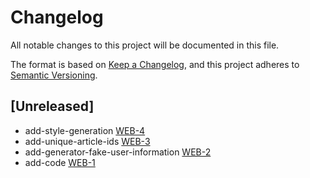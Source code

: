 # Changelog

All notable changes to this project will be documented in this file.

The format is based on [Keep a Changelog](https://keepachangelog.com/en/1.0.0/),
and this project adheres to [Semantic Versioning](https://semver.org/spec/v2.0.0.html).

## [Unreleased]

- add-style-generation [WEB-4](https://webdot.youtrack.cloud/agiles/171-14/current?issue=WEB-4)
- add-unique-article-ids [WEB-3](https://webdot.youtrack.cloud/agiles/171-14/current?issue=WEB-3)
- add-generator-fake-user-information [WEB-2](https://webdot.youtrack.cloud/agiles/171-14/current?issue=WEB-2)
- add-code [WEB-1](https://webdot.youtrack.cloud/agiles/171-14/current?issue=WEB-1)
